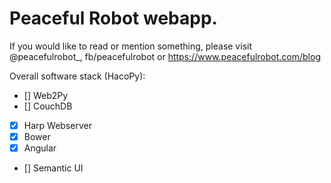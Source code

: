 Peaceful Robot webapp.
=======================


If you would like to read or mention something, please visit @peacefulrobot_,
fb/peacefulrobot or https://www.peacefulrobot.com/blog

Overall software stack (HacoPy):

- [] Web2Py
- [] CouchDB
- [x] Harp Webserver
- [x] Bower
- [x] Angular
- [] Semantic UI
